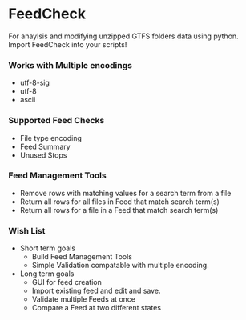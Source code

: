 # FeedCheck
For anaylsis and modifying unzipped GTFS folders data using python.
Import FeedCheck into your scripts!

### Works with Multiple encodings
- utf-8-sig
- utf-8
- ascii

### Supported Feed Checks
- File type encoding
- Feed Summary
- Unused Stops

### Feed Management Tools
- Remove rows with matching values for a search term from a file
- Return all rows for all files in Feed that match search term(s)
- Return all rows for a file in a Feed that match search term(s)

### Wish List
- Short term goals
  - Build Feed Management Tools
  - Simple Validation compatable with multiple encoding.
- Long term goals
  - GUI for feed creation
  - Import existing feed and edit and save.
  - Validate multiple Feeds at once
  - Compare a Feed at two different states
